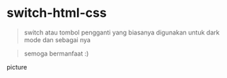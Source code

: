 # switch-html-css

> switch atau tombol pengganti yang biasanya digunakan untuk dark mode dan sebagai nya

> semoga bermanfaat :)


picture

